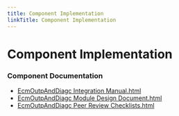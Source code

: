 ```yaml
---
title: Component Implementation
linkTitle: Component Implementation
---
```


# Component Implementation
### Component Documentation

- [EcmOutpAndDiagc Integration Manual.html](doc/EcmOutpAndDiagc%20Integration%20Manual.html)
- [EcmOutpAndDiagc Module Design Document.html](doc/EcmOutpAndDiagc%20Module%20Design%20Document.html)
- [EcmOutpAndDiagc Peer Review Checklists.html](doc/EcmOutpAndDiagc%20Peer%20Review%20Checklists.html)

